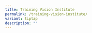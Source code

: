 ```yaml
---
title: Training Vision Institute
permalink: /training-vision-institute/
variant: tiptap
description: ""
---
```

